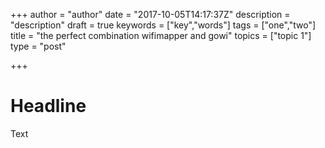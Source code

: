 +++
author = "author"
date = "2017-10-05T14:17:37Z"
description = "description"
draft = true
keywords = ["key","words"]
tags = ["one","two"]
title = "the perfect combination wifimapper and gowi"
topics = ["topic 1"]
type = "post"

+++

# Headline

Text
